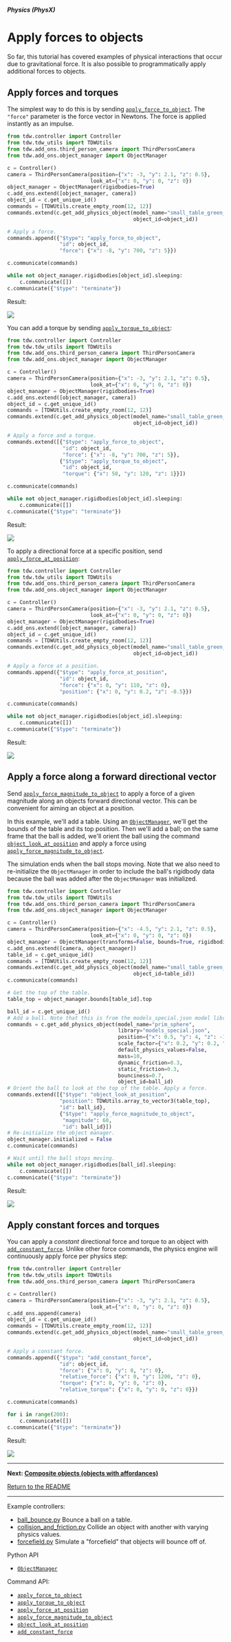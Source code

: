 ##### Physics (PhysX)

# Apply forces to objects

So far, this tutorial has covered examples of physical interactions that occur due to gravitational force. It is also possible to programmatically apply additional forces to objects.

## Apply forces and torques

The simplest way to do this is by sending [`apply_force_to_object`](../../api/command_api.md#apply_force_to_object). The `"force"` parameter is the force vector in Newtons. The force is applied instantly as an impulse.

```python
from tdw.controller import Controller
from tdw.tdw_utils import TDWUtils
from tdw.add_ons.third_person_camera import ThirdPersonCamera
from tdw.add_ons.object_manager import ObjectManager

c = Controller()
camera = ThirdPersonCamera(position={"x": -3, "y": 2.1, "z": 0.5},
                           look_at={"x": 0, "y": 0, "z": 0})
object_manager = ObjectManager(rigidbodies=True)
c.add_ons.extend([object_manager, camera])
object_id = c.get_unique_id()
commands = [TDWUtils.create_empty_room(12, 12)]
commands.extend(c.get_add_physics_object(model_name="small_table_green_marble",
                                         object_id=object_id))

# Apply a force.
commands.append({"$type": "apply_force_to_object",
                 "id": object_id,
                 "force": {"x": -8, "y": 700, "z": 5}})

c.communicate(commands)

while not object_manager.rigidbodies[object_id].sleeping:
    c.communicate([])
c.communicate({"$type": "terminate"})
```

Result:

![](images/forces/apply_force_to_object.gif)

You can add a torque by sending [`apply_torque_to_object`](../../api/command_api.md#apply_torque_to_object):

```python
from tdw.controller import Controller
from tdw.tdw_utils import TDWUtils
from tdw.add_ons.third_person_camera import ThirdPersonCamera
from tdw.add_ons.object_manager import ObjectManager

c = Controller()
camera = ThirdPersonCamera(position={"x": -3, "y": 2.1, "z": 0.5},
                           look_at={"x": 0, "y": 0, "z": 0})
object_manager = ObjectManager(rigidbodies=True)
c.add_ons.extend([object_manager, camera])
object_id = c.get_unique_id()
commands = [TDWUtils.create_empty_room(12, 12)]
commands.extend(c.get_add_physics_object(model_name="small_table_green_marble",
                                         object_id=object_id))

# Apply a force and a torque.
commands.extend([{"$type": "apply_force_to_object",
                  "id": object_id,
                  "force": {"x": -8, "y": 700, "z": 5}},
                 {"$type": "apply_torque_to_object",
                  "id": object_id,
                  "torque": {"x": 50, "y": 120, "z": 1}}])

c.communicate(commands)

while not object_manager.rigidbodies[object_id].sleeping:
    c.communicate([])
c.communicate({"$type": "terminate"})
```

Result:

![](images/forces/apply_torque_to_object.gif)

To apply a directional force at a specific position, send  [`apply_force_at_position`](../../api/command_api.md#apply_force_at_position):

```python
from tdw.controller import Controller
from tdw.tdw_utils import TDWUtils
from tdw.add_ons.third_person_camera import ThirdPersonCamera
from tdw.add_ons.object_manager import ObjectManager

c = Controller()
camera = ThirdPersonCamera(position={"x": -3, "y": 2.1, "z": 0.5},
                           look_at={"x": 0, "y": 0, "z": 0})
object_manager = ObjectManager(rigidbodies=True)
c.add_ons.extend([object_manager, camera])
object_id = c.get_unique_id()
commands = [TDWUtils.create_empty_room(12, 12)]
commands.extend(c.get_add_physics_object(model_name="small_table_green_marble",
                                         object_id=object_id))

# Apply a force at a position.
commands.append({"$type": "apply_force_at_position",
                 "id": object_id,
                 "force": {"x": 0, "y": 110, "z": 0},
                 "position": {"x": 0, "y": 0.2, "z": -0.5}})

c.communicate(commands)

while not object_manager.rigidbodies[object_id].sleeping:
    c.communicate([])
c.communicate({"$type": "terminate"})
```

Result:

![](images/forces/apply_force_at_position.gif)

## Apply a force along a forward directional vector

Send  [`apply_force_magnitude_to_object`](../../api/command_api.md#apply_force_magnitude_to_object) to apply a force of a given magnitude along an objects forward directional vector. This can be convenient for aiming an object at a position.

In this example, we'll add a table. Using an [`ObjectManager`](../../python/add_ons/object_manager.md), we'll get the bounds of the table and its top position. Then we'll add a ball; on the same frame that the ball is added, we'll orient the ball using the command [`object_look_at_position`](../../api/command_api.md#object_look_at_position) and apply a force using  [`apply_force_magnitude_to_object`](../../api/command_api.md#apply_force_magnitude_to_object).

The simulation ends when the ball stops moving. Note that we also need to re-initialize the `ObjectManager` in order to include the ball's rigidbody data because the ball was added after the `ObjectManager` was initialized.

```python
from tdw.controller import Controller
from tdw.tdw_utils import TDWUtils
from tdw.add_ons.third_person_camera import ThirdPersonCamera
from tdw.add_ons.object_manager import ObjectManager

c = Controller()
camera = ThirdPersonCamera(position={"x": -4.5, "y": 2.1, "z": 0.5},
                           look_at={"x": 0, "y": 0, "z": 0})
object_manager = ObjectManager(transforms=False, bounds=True, rigidbodies=True)
c.add_ons.extend([camera, object_manager])
table_id = c.get_unique_id()
commands = [TDWUtils.create_empty_room(12, 12)]
commands.extend(c.get_add_physics_object(model_name="small_table_green_marble",
                                         object_id=table_id))
c.communicate(commands)

# Get the top of the table.
table_top = object_manager.bounds[table_id].top

ball_id = c.get_unique_id()
# Add a ball. Note that this is from the models_special.json model library.
commands = c.get_add_physics_object(model_name="prim_sphere",
                                    library="models_special.json",
                                    position={"x": 0.5, "y": 4, "z": -1.3},
                                    scale_factor={"x": 0.2, "y": 0.2, "z": 0.2},
                                    default_physics_values=False,
                                    mass=10,
                                    dynamic_friction=0.3,
                                    static_friction=0.3,
                                    bounciness=0.7,
                                    object_id=ball_id)
# Orient the ball to look at the top of the table. Apply a force.
commands.extend([{"$type": "object_look_at_position",
                 "position": TDWUtils.array_to_vector3(table_top),
                 "id": ball_id},
                 {"$type": "apply_force_magnitude_to_object",
                  "magnitude": 60,
                  "id": ball_id}])
# Re-initialize the object manager.
object_manager.initialized = False
c.communicate(commands)

# Wait until the ball stops moving.
while not object_manager.rigidbodies[ball_id].sleeping:
    c.communicate([])
c.communicate({"$type": "terminate"})
```

Result:

![](images/forces/apply_force_magnitude_to_object.gif)

## Apply constant forces and torques

You can apply a *constant* directional force and torque to an object with [`add_constant_force`](../../api/command_api.md#add_constant_force). Unlike other force commands, the physics engine will continuously apply force per physics step:

```python
from tdw.controller import Controller
from tdw.tdw_utils import TDWUtils
from tdw.add_ons.third_person_camera import ThirdPersonCamera

c = Controller()
camera = ThirdPersonCamera(position={"x": -3, "y": 2.1, "z": 0.5},
                           look_at={"x": 0, "y": 0, "z": 0})
c.add_ons.append(camera)
object_id = c.get_unique_id()
commands = [TDWUtils.create_empty_room(12, 12)]
commands.extend(c.get_add_physics_object(model_name="small_table_green_marble",
                                         object_id=object_id))

# Apply a constant force.
commands.append({"$type": "add_constant_force",
                 "id": object_id,
                 "force": {"x": 0, "y": 0, "z": 0},
                 "relative_force": {"x": 0, "y": 1200, "z": 0},
                 "torque": {"x": 0, "y": 0, "z": 0},
                 "relative_torque": {"x": 0, "y": 0, "z": 0}})

c.communicate(commands)

for i in range(200):
    c.communicate([])
c.communicate({"$type": "terminate"})
```

Result:

![](images/forces/add_constant_force.gif)

***

**Next: [Composite objects (objects with affordances)](composite_objects.md)**

[Return to the README](../../../README.md)

***

Example controllers:

- [ball_bounce.py](https://github.com/threedworld-mit/tdw/blob/master/Python/example_controllers/physx/ball_bounce.py) Bounce a ball on a table.
- [collision_and_friction.py](https://github.com/threedworld-mit/tdw/blob/master/Python/example_controllers/physx/collision_and_friction.py) Collide an object with another with varying physics values.
- [forcefield.py](https://github.com/threedworld-mit/tdw/blob/master/Python/example_controllers/physx/forcefield.py) Simulate a "forcefield" that objects will bounce off of.

Python API

- [`ObjectManager`](../../python/add_ons/object_manager.md)

Command API:

- [`apply_force_to_object`](../../api/command_api.md#apply_force_to_object)
- [`apply_torque_to_object`](../../api/command_api.md#apply_torque_to_object)
- [`apply_force_at_position`](../../api/command_api.md#apply_force_at_position)
-  [`apply_force_magnitude_to_object`](../../api/command_api.md#apply_force_magnitude_to_object)
- [`object_look_at_position`](../../api/command_api.md#object_look_at_position)
- [`add_constant_force`](../../api/command_api.md#add_constant_force)